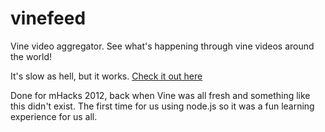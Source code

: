 vinefeed
========

Vine video aggregator. See what's happening through vine videos around the world! 

It's slow as hell, but it works. [Check it out here](//vinefeed.heroku.com)

Done for mHacks 2012, back when Vine was all fresh and something like this didn't exist. The first time for us using node.js so it was a fun learning experience for us all.
